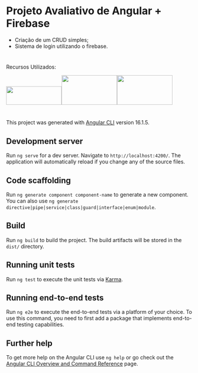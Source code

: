 # Projeto Avaliativo de Angular + Firebase 


- Criação de um CRUD simples;
- Sistema de login utilizando o firebase.

#

Recursos Utilizados:

<img src="https://upload.wikimedia.org/wikipedia/commons/thumb/c/ca/AngularJS_logo.svg/2560px-AngularJS_logo.svg.png" width="150px" height="50px"><img src="https://cdn.jsdelivr.net/gh/devicons/devicon/icons/nodejs/nodejs-original-wordmark.svg" width="150px" height="80px"/><img src="https://kortkamp.dev/ts_logo.png" width="150px" height="80px">
                

#
This project was generated with [Angular CLI](https://github.com/angular/angular-cli) version 16.1.5.

## Development server

Run `ng serve` for a dev server. Navigate to `http://localhost:4200/`. The application will automatically reload if you change any of the source files.

## Code scaffolding

Run `ng generate component component-name` to generate a new component. You can also use `ng generate directive|pipe|service|class|guard|interface|enum|module`.

## Build

Run `ng build` to build the project. The build artifacts will be stored in the `dist/` directory.

## Running unit tests

Run `ng test` to execute the unit tests via [Karma](https://karma-runner.github.io).

## Running end-to-end tests

Run `ng e2e` to execute the end-to-end tests via a platform of your choice. To use this command, you need to first add a package that implements end-to-end testing capabilities.

## Further help

To get more help on the Angular CLI use `ng help` or go check out the [Angular CLI Overview and Command Reference](https://angular.io/cli) page.
